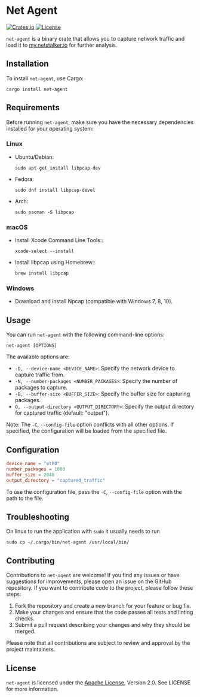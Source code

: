 # Net Agent

[![Crates.io](https://img.shields.io/crates/v/net-agent.svg)](https://crates.io/crates/net-agent)
[![License](https://img.shields.io/badge/license-Apache%202.0-blue.svg)](https://opensource.org/licenses/Apache-2.0)

`net-agent` is a binary crate that allows you to capture network traffic and load it to [my.netstalker.io](https://my.netstalker.io) for further analysis.

## Installation

To install `net-agent`, use Cargo:

```shell
cargo install net-agent
```

## Requirements
Before running `net-agent`, make sure you have the necessary dependencies installed for your operating system:

### Linux

- Ubuntu/Debian:
    ```shell
    sudo apt-get install libpcap-dev
    ```

- Fedora:
    ```shell
    sudo dnf install libpcap-devel
    ```
- Arch:
    ```shell
    sudo pacman -S libpcap
    ```
### macOS

- Install Xcode Command Line Tools::
    ```shell
    xcode-select --install
    ```
- Install libpcap using Homebrew::
    ```shell
    brew install libpcap
    ```

### Windows

- Download and install Npcap (compatible with Windows 7, 8, 10).

## Usage

You can run `net-agent` with the following command-line options:

```shell
net-agent [OPTIONS]
```

The available options are:

- `-D, --device-name <DEVICE_NAME>`: Specify the network device to capture traffic from.
- `-N, --number-packages <NUMBER_PACKAGES>`: Specify the number of packages to capture.
- `-B, --buffer-size <BUFFER_SIZE>`: Specify the buffer size for capturing packages.
- `O, --output-directory <OUTPUT_DIRECTORY>`: Specify the output directory for captured traffic (default: "output").

Note: The `-C`, `--config-file` option conflicts with all other options. If specified, the configuration will be loaded from the specified file.

## Configuration

```toml
device_name = "eth0"
number_packages = 1000
buffer_size = 2048
output_directory = "captured_traffic"
```

To use the configuration file, pass the `-C`, `--config-file` option with the path to the file.

## Troubleshooting

On linux to run the application with `sudo` it usually needs to run
```shell
sudo cp ~/.cargo/bin/net-agent /usr/local/bin/
```

## Contributing

Contributions to `net-agent` are welcome! If you find any issues or have suggestions for improvements, please open an issue on the GitHub repository.
If you want to contribute code to the project, please follow these steps:

1. Fork the repository and create a new branch for your feature or bug fix.
2. Make your changes and ensure that the code passes all tests and linting checks.
3. Submit a pull request describing your changes and why they should be merged.

Please note that all contributions are subject to review and approval by the project maintainers.

## License
`net-agent` is licensed under the [Apache License](LICENSE), Version 2.0. See LICENSE for more information.